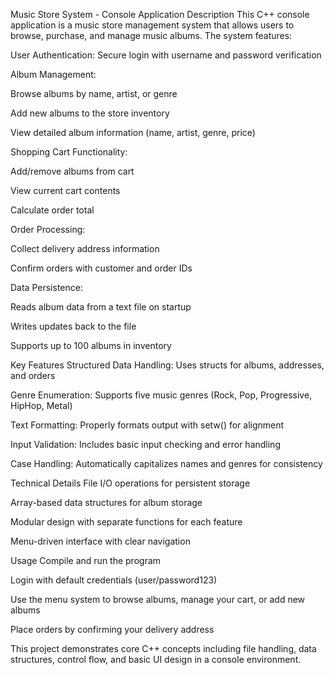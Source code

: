 Music Store System - Console Application
Description
This C++ console application is a music store management system that allows users to browse, purchase, and manage music albums. The system features:

User Authentication: Secure login with username and password verification

Album Management:

Browse albums by name, artist, or genre

Add new albums to the store inventory

View detailed album information (name, artist, genre, price)

Shopping Cart Functionality:

Add/remove albums from cart

View current cart contents

Calculate order total

Order Processing:

Collect delivery address information

Confirm orders with customer and order IDs

Data Persistence:

Reads album data from a text file on startup

Writes updates back to the file

Supports up to 100 albums in inventory

Key Features
Structured Data Handling: Uses structs for albums, addresses, and orders

Genre Enumeration: Supports five music genres (Rock, Pop, Progressive, HipHop, Metal)

Text Formatting: Properly formats output with setw() for alignment

Input Validation: Includes basic input checking and error handling

Case Handling: Automatically capitalizes names and genres for consistency

Technical Details
File I/O operations for persistent storage

Array-based data structures for album storage

Modular design with separate functions for each feature

Menu-driven interface with clear navigation

Usage
Compile and run the program

Login with default credentials (user/password123)

Use the menu system to browse albums, manage your cart, or add new albums

Place orders by confirming your delivery address

This project demonstrates core C++ concepts including file handling, data structures, control flow, and basic UI design in a console environment.

